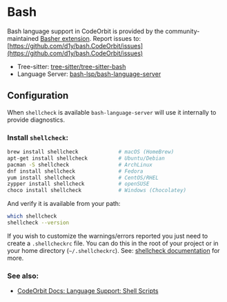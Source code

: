 ﻿# Bash

Bash language support in CodeOrbit is provided by the community-maintained [Basher extension](https://github.com/d1y/bash.CodeOrbit).
Report issues to: [https://github.com/d1y/bash.CodeOrbit/issues](https://github.com/d1y/bash.CodeOrbit/issues)

- Tree-sitter: [tree-sitter/tree-sitter-bash](https://github.com/tree-sitter/tree-sitter-bash)
- Language Server: [bash-lsp/bash-language-server](https://github.com/bash-lsp/bash-language-server)

## Configuration

When `shellcheck` is available `bash-language-server` will use it internally to provide diagnostics.

### Install `shellcheck`:

```sh
brew install shellcheck             # macOS (HomeBrew)
apt-get install shellcheck          # Ubuntu/Debian
pacman -S shellcheck                # ArchLinux
dnf install shellcheck              # Fedora
yum install shellcheck              # CentOS/RHEL
zypper install shellcheck           # openSUSE
choco install shellcheck            # Windows (Chocolatey)
```

And verify it is available from your path:

```sh
which shellcheck
shellcheck --version
```

If you wish to customize the warnings/errors reported you just need to create a `.shellcheckrc` file. You can do this in the root of your project or in your home directory (`~/.shellcheckrc`). See: [shellcheck documentation](https://github.com/koalaman/shellcheck/wiki/Ignore#ignoring-one-or-more-types-of-errors-forever) for more.

### See also:

- [CodeOrbit Docs: Language Support: Shell Scripts](./sh.md)
